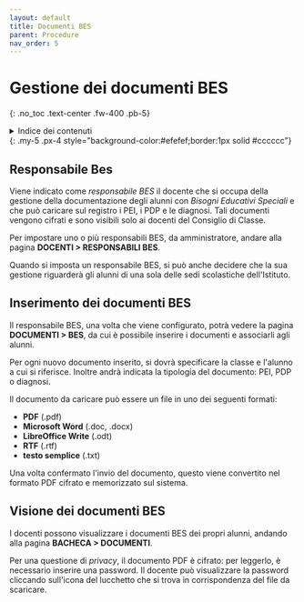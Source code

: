 ```yaml
---
layout: default
title: Documenti BES
parent: Procedure
nav_order: 5
---
```


# Gestione dei documenti BES
{: .no_toc .text-center .fw-400 .pb-5}

<details markdown="block">
  <summary>Indice dei contenuti</summary>
  {: .text-delta .text-center}
1. TOC
{:toc}
</details>
{: .my-5 .px-4 style="background-color:#efefef;border:1px solid #cccccc"}


## Responsabile Bes

Viene indicato come _responsabile BES_ il docente che si occupa della gestione della
documentazione degli alunni con _Bisogni Educativi Speciali_ e che può caricare sul
registro i PEI, i PDP e le diagnosi. Tali documenti vengono cifrati e sono visibili
solo ai docenti del Consiglio di Classe.

Per impostare uno o più responsabili BES, da amministratore, andare alla pagina
**DOCENTI > RESPONSABILI BES**.

Quando si imposta un responsabile BES, si può anche decidere che la sua gestione
riguarderà gli alunni di una sola delle sedi scolastiche dell'Istituto.


## Inserimento dei documenti BES

Il responsabile BES, una volta che viene configurato, potrà vedere la pagina
**DOCUMENTI > BES**, da cui è possibile inserire i documenti e associarli agli alunni.

Per ogni nuovo documento inserito, si dovrà specificare la classe e l'alunno a cui si riferisce.
Inoltre andrà indicata la tipologia del documento: PEI, PDP o diagnosi.

Il documento da caricare può essere un file in uno dei seguenti formati:
- **PDF** (.pdf)
- **Microsoft Word** (.doc, .docx)
- **LibreOffice Write** (.odt)
- **RTF** (.rtf)
- **testo semplice** (.txt)

Una volta confermato l'invio del documento, questo viene convertito nel formato PDF cifrato e
memorizzato sul sistema.


## Visione  dei documenti BES

I docenti possono visualizzare i documenti BES dei propri alunni, andando alla pagina
**BACHECA > DOCUMENTI**.

Per una questione di _privacy_, il documento PDF è cifrato: per leggerlo, è necessario inserire una
password. Il docente può visualizzare la password cliccando sull'icona del lucchetto che si trova
in corrispondenza del file da scaricare.
